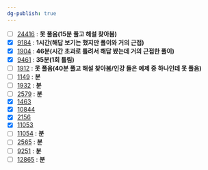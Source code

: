 ```yaml
---
dg-publish: true
---
```

- [ ] [24416](https://boj.kr/24416) : **못 풀음(15분 풀고 해설 찾아봄)**
- [x] [9184](https://boj.kr/9184) : **1시간(해답 보기는 했지만 풀이와 거의 근접)**
- [x] [1904](https://boj.kr/1904) : **46분(시간 초과로 틀려서 해답 봤는데 거의 근접한 풀이)**
- [x] [9461](https://boj.kr/9461) : **35분(1회 틀림)**
- [ ] [1912](https://boj.kr/1912) : **못 풀음(40분 풀고 해설 찾아봄/인강 들은 예제 중 하나인데 못 풀음)**
- [ ] [1149](https://boj.kr/1149) : **분**
- [ ] [1932](https://boj.kr/1932) : **분**
- [ ] [2579](https://boj.kr/2579) : **분**
- [x] [1463](https://boj.kr/1463)
- [x] [10844](https://boj.kr/10844)
- [x] [2156](https://boj.kr/2156)
- [x] [11053](https://boj.kr/11053)
- [ ] [11054](https://boj.kr/11054) : **분**
- [ ] [2565](https://boj.kr/2565) : **분**
- [ ] [9251](https://boj.kr/9251) : **분**
- [ ] [12865](https://boj.kr/12865) : **분**
